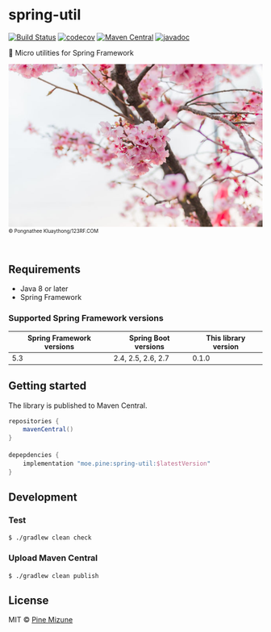 # spring-util

[![Build Status](https://app.travis-ci.com/pine/spring-util.svg?branch=main)](https://app.travis-ci.com/pine/spring-util)
[![codecov](https://codecov.io/gh/pine/spring-util/branch/main/graph/badge.svg?token=lDSh4VoVqE)](https://codecov.io/gh/pine/spring-util)
[![Maven Central](https://img.shields.io/maven-central/v/moe.pine/spring-util)](https://search.maven.org/artifact/moe.pine/spring-util)
[![javadoc](https://javadoc.io/badge2/moe.pine/spring-util/javadoc.svg)](https://javadoc.io/doc/moe.pine/spring-util)

:herb: Micro utilities for Spring Framework

![](images/resized.jpg)<br>
<sup><sup>&copy; Pongnathee Kluaythong/123RF.COM</sup></sup>
<br>
<br>


## Requirements

- Java 8 or later
- Spring Framework

### Supported Spring Framework versions

|Spring Framework versions|Spring Boot versions|This library version|
|-------------------------|--------------------|--------------------|
|5.3                      |2.4, 2.5, 2.6, 2.7  |0.1.0               |

## Getting started
The library is published to Maven Central.

```gradle
repositories {
    mavenCentral()
}

depepdencies {
    implementation "moe.pine:spring-util:$latestVersion"
}
```

## Development
### Test

```
$ ./gradlew clean check
```

### Upload Maven Central

```
$ ./gradlew clean publish
```

## License
MIT &copy; [Pine Mizune](https://pine.moe/)
